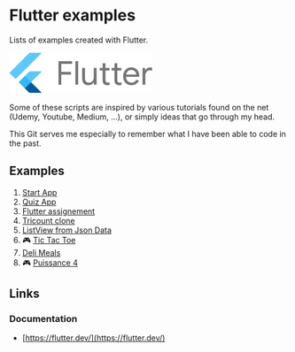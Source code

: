 # Flutter examples

Lists of examples created with Flutter.


![](images/flutter_logo.svg)

Some of these scripts are inspired by various tutorials found on the net (Udemy, Youtube, Medium, ...), or simply ideas that go through my head.


This Git serves me especially to remember what I have been able to code in the past.

## Examples

1. [Start App](apps/000_start_app)
2. [Quiz App](apps/001_quiz_app)
3. [Flutter assignement](apps/002_flutter_assignment)
4. [Tricount clone](apps/003_tricount)
5. [ListView from Json Data](apps/004_list_from_json)
6. 🎮 [Tic Tac Toe](apps/005_tictactoe)
7. [Deli Meals](apps/006_deli_meals)
8. 🎮 [Puissance 4](apps/007_puissance_4)

## Links

### Documentation 

* [https://flutter.dev/](https://flutter.dev/)
